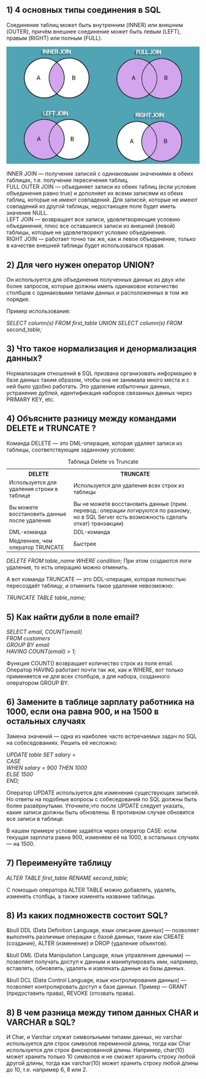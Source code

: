 

<h2>1) 4 основных типы соединения в SQL<br></h2>
Соединение таблиц может быть внутренним (INNER) или внешним (OUTER), причём внешнее соединение может быть левым (LEFT), правым (RIGHT) или полным (FULL).

![](joins.jpg)

INNER JOIN — получение записей с одинаковыми значениями в обеих таблицах, т.е. получение пересечения таблиц.<br>
FULL OUTER JOIN — объединяет записи из обеих таблиц (если условие объединения равно true) и дополняет их всеми записями из обеих таблиц, которые не имеют совпадений. Для записей, которые не имеют совпадений из другой таблицы, недостающее поле будет иметь значение NULL.<br>
LEFT JOIN — возвращает все записи, удовлетворяющие условию объединения, плюс все оставшиеся записи из внешней (левой) таблицы, которые не удовлетворяют условию объединения.<br>
RIGHT JOIN — работает точно так же, как и левое объединение, только в качестве внешней таблицы будет использоваться правая.<br>

<h2>2) Для чего нужен оператор UNION? </h2>
Он используется для объединения полученных данных из двух или более запросов, которые должны иметь одинаковое количество столбцов с одинаковыми типами данных и расположенных в том же порядке.

Пример использования:

<i> SELECT column(s) FROM first_table
UNION
SELECT column(s) FROM second_table;</i>

<h2>3) Что такое нормализация и денормализация данных? </h2>
Нормализация отношений в SQL призвана организовать информацию в базе данных таким образом, чтобы она не занимала много места и с ней было удобно работать. Это удаление избыточных данных, устранение дублей, идентификация наборов связанных данных через PRIMARY KEY, etc.


<h2>4) Объясните разницу между командами DELETE и TRUNCATE ?</h2>
Команда DELETE — это DML-операция, которая удаляет записи из таблицы, соответствующие заданному условию:<br>


<table>
<caption>Таблица Delete vs Truncate</caption>
    <tr>
    <th>DELETE</th>
    <th>TRUNCATE</th>
    </tr>
    <tr><td>Используется для удаления строки в таблице</td><td>Используется для удаления всех строк из таблицы</td></tr>
    <tr><td>Вы можете восстановить данные после удаления</td><td>Вы не можете восстановить данные (прим. перевод.: операции логируются по разному, но в SQL Server есть возможность сделать откат) транзакции)</td></tr>
    <tr><td>DML-команда</td><td>DDL-команда</td></tr>
    <tr><td>Медленнее, чем оператор TRUNCATE</td><td>Быстрее</td></tr>
</table>


<i>DELETE FROM table_name WHERE condition;</i>
При этом создаются логи удаления, то есть операцию можно отменить.

А вот команда TRUNCATE — это DDL-операция, которая полностью пересоздаёт таблицу, и отменить такое удаление невозможно:

<i>TRUNCATE TABLE table_name;</i>

<h2>5) Как найти дубли в поле email? </h2>

<i>SELECT email, COUNT(email)<br>
FROM customers<br>
GROUP BY email<br>
HAVING COUNT(email) > 1;<br></i>

Функция COUNT() возвращает количество строк из поля email. Оператор HAVING работает почти так же, как и WHERE, вот только применяется не для всех столбцов, а для набора, созданного оператором GROUP BY.

<h2>6) Замените в таблице зарплату работника на 1000, если она равна 900, и на 1500 в остальных случаях</h2>

Замена значений — одна из наиболее часто встречаемых задач по SQL на собеседованиях. Решить её несложно:

<i>
UPDATE table SET salary = <br>
CASE<br>
WHEN salary = 900 THEN 1000<br>
ELSE 1500<br>
END;<br>
</i>

Оператор UPDATE используется для изменения существующих записей. Но ответы на подобные вопросы с собеседований по SQL должны быть более развёрнутыми. Уточните,что после UPDATE следует указать, какие записи должны быть обновлены. В противном случае обновятся все записи в таблице.

В нашем примере условие задаётся через оператор CASE: если текущая зарплата равна 900, изменяем её на 1000, в остальных случаях — на 1500.

<h2>7) Переименуйте таблицу</h2>
<i>ALTER TABLE first_table RENAME second_table;</i>

С помощью оператора ALTER TABLE можно добавлять, удалять, изменять столбцы, а также изменять название таблицы.


<h2>8) Из каких подмножеств состоит SQL?</h2>
<p> &bull DDL (Data Definition Language, язык описания данных) — позволяет выполнять различные операции с базой данных, такие как CREATE (создание), ALTER (изменение) и DROP (удаление объектов).</p>
<p>&bull DML (Data Manipulation Language, язык управления данными) — позволяет получать доступ к данным и манипулировать ими, например, вставлять, обновлять, удалять и извлекать данные из базы данных.</p>
<p>&bull DCL (Data Control Language, язык контролирования данных) — позволяет контролировать доступ к базе данных. Пример — GRANT (предоставить права), REVOKE (отозвать права).<p>

<h2>8) В чем разница между типом данных CHAR и VARCHAR в SQL?</h2>

И Char, и Varchar служат символьными типами данных, но varchar используется для строк символов переменной длины, тогда как Char используется для строк фиксированной длины. Например, char(10) может хранить только 10 символов и не сможет хранить строку любой другой длины, тогда как varchar(10) может хранить строку любой длины до 10, т.е. например 6, 8 или 2.
